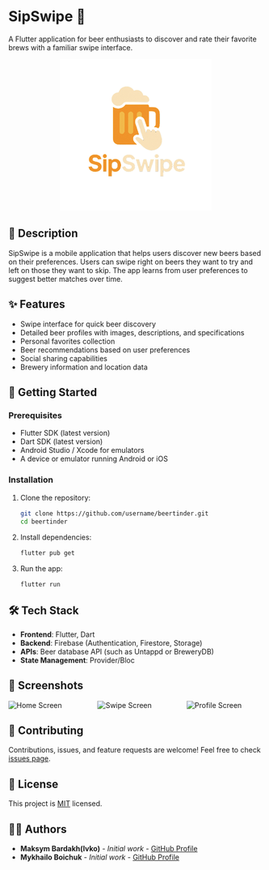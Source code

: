 # SipSwipe 🍺

A Flutter application for beer enthusiasts to discover and rate their favorite brews with a familiar swipe interface.

<p align="center">
  <img src="assets/images/icon.png" alt="SipSwipe Banner" width="300"/>
</p>

## 📝 Description

SipSwipe is a mobile application that helps users discover new beers based on their preferences. Users can swipe right on beers they want to try and left on those they want to skip. The app learns from user preferences to suggest better matches over time.

## ✨ Features

- Swipe interface for quick beer discovery
- Detailed beer profiles with images, descriptions, and specifications
- Personal favorites collection
- Beer recommendations based on user preferences
- Social sharing capabilities
- Brewery information and location data

## 🚀 Getting Started

### Prerequisites

- Flutter SDK (latest version)
- Dart SDK (latest version)
- Android Studio / Xcode for emulators
- A device or emulator running Android or iOS

### Installation

1. Clone the repository:
   ```bash
   git clone https://github.com/username/beertinder.git
   cd beertinder
   ```

2. Install dependencies:
   ```bash
   flutter pub get
   ```

3. Run the app:
   ```bash
   flutter run
   ```

## 🛠️ Tech Stack

- **Frontend**: Flutter, Dart
- **Backend**: Firebase (Authentication, Firestore, Storage)
- **APIs**: Beer database API (such as Untappd or BreweryDB)
- **State Management**: Provider/Bloc

## 📱 Screenshots

<div style="display: flex; justify-content: space-between;">
    <img src="https://via.placeholder.com/200x400/FFB900/000000?text=Home" alt="Home Screen" width="30%"/>
    <img src="https://via.placeholder.com/200x400/FFB900/000000?text=Swipe" alt="Swipe Screen" width="30%"/>
    <img src="https://via.placeholder.com/200x400/FFB900/000000?text=Profile" alt="Profile Screen" width="30%"/>
</div>

## 🤝 Contributing

Contributions, issues, and feature requests are welcome! Feel free to check [issues page](https://github.com/username/beertinder/issues).

## 📄 License

This project is [MIT](LICENSE) licensed.

## 👨‍💻 Authors

- **Maksym Bardakh(Ivko)** - *Initial work* - [GitHub Profile](https://github.com/Zu9zwan9)
- **Mykhailo Boichuk** - *Initial work* - [GitHub Profile](https://github.com/MrBlack117)
```
